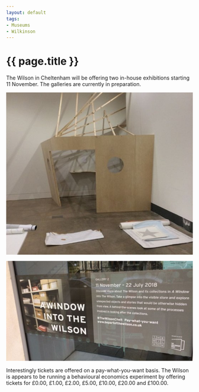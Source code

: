 ```yaml
---
layout: default
tags:
- Museums
- Wilkinson
---
```

# {{ page.title }}

The Wilson in Cheltenham will be offering two in-house exhibitions starting 11 November.  The galleries are currently in preparation.

![The Wilson Gallery Preparation](/img/TheWilsonPreparation.jpg)

![The Wilson Gallery Sign](/img/TheWilsonSign.jpg)

Interestingly tickets are offered on a pay-what-you-want basis.  The Wilson is appears to be running a behavioural economics experiment by offering tickets for £0.00, £1.00, £2.00, £5.00, £10.00, £20.00 and £100.00. 
